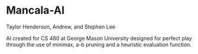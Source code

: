 # Mancala-AI

Taylor Henderson, Andrew, and Stephen Lee

AI created for CS 480 at George Mason University designed for perfect play through the use of minimax, a-b pruning and a heuristic evaluation function.
